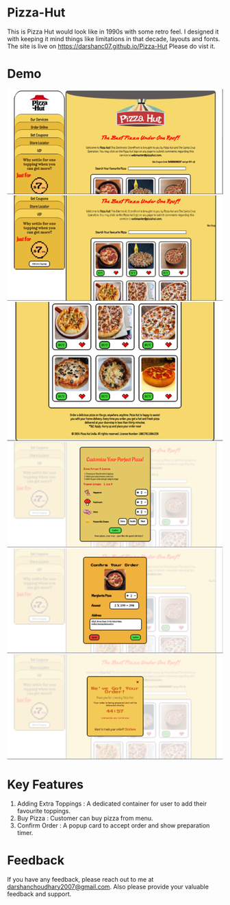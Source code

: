 # Pizza-Hut
This is Pizza Hut would look like in 1990s with some retro feel. I designed it with keeping it mind things like limitations in that decade, layouts and fonts. The site is live on https://darshanc07.github.io/Pizza-Hut   Please do vist it.
# Demo 
![home](./assets/s1.png)
![home](./assets/s2.png)
![home](./assets/s3.png)
![home](./assets/s4.png)
![home](./assets/s5.png)
![home](./assets/s6.png)

# Key Features
1. Adding Extra Toppings : A dedicated container for user to add their favourite toppings.
2. Buy Pizza : Customer can buy pizza from menu.
3. Confirm Order : A popup card to accept order and show preparation timer.

# Feedback
If you have any feedback, please reach out to me at darshanchoudhary2007@gmail.com.
Also please provide your valuable feedback and support.
